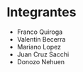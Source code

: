 # Integrantes
- Franco Quiroga
- Valentin Becerra
- Mariano Lopez
- Juan Cruz Sacchi
- Donozo Nehuen
